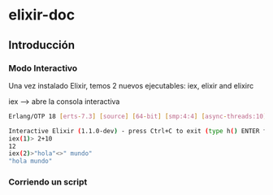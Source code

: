 # elixir-doc

## Introducción
### Modo Interactivo
Una vez instalado Elixir, temos 2 nuevos ejecutables: iex, elixir and elixirc

iex --> abre la consola interactiva

```bash
Erlang/OTP 18 [erts-7.3] [source] [64-bit] [smp:4:4] [async-threads:10] [kernel-poll:false]

Interactive Elixir (1.1.0-dev) - press Ctrl+C to exit (type h() ENTER for help)
iex(1)> 2+10
12
iex(2)>"hola"<>" mundo"
"hola mundo"
```
### Corriendo un script



